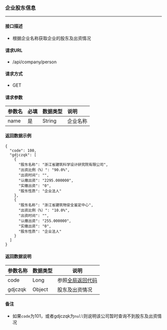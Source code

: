 ### 企业股东信息

---

#### 接口描述

* 根据企业名称获取企业的股东及出资情况

#### 请求URL

* /api/company/person

#### 请求方式

* GET

#### 请求参数

| 参数名 | 必填 | 数据类型 | 说明 |
| :--- | :--- | :--- | :--- |
| name | 是 | String | 企业名称 |

#### 返回数据示例

```
{
  "code": 100,
  "gdjczqk": [
    {
      "股东名称": "浙江省建筑科学设计研究院有限公司",
      "出资比例（%）": "90.0%",
      "出资时间": "",
      "认缴出资": "2295.000000",
      "实缴出资": "0",
      "股东性质": "企业法人"
    },
    {
      "股东名称": "浙江省建筑物安全鉴定中心",
      "出资比例（%）": "10.0%",
      "出资时间": "",
      "认缴出资": "255.000000",
      "实缴出资": "0",
      "股东性质": "企业法人"
    }
  ]
}
```

#### 返回数据说明

| 参数名称 | 数据类型 | 说明 |
| --- | --- | --- |
| code | Long | 参照[全局返回代码](/数据词典.md) |
| gdjczqk | Object | 股东及出资情况 |

#### 备注

* 如果`code`为101，或者gdjczqk为`null`则说明该公司暂时查询不到股东及出资情况



